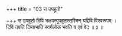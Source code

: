 +++
title = "03 स उपहूतो"

+++
स उपहूतो दिवि भक्षयत्युपहूतस्तस्मिन् यद्दिवि विश्वरूपम् ।  
दिवि तपति दिव्याभाति स्वर्गलोक भवति य एवं वेद ॥ ३ ॥